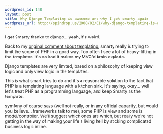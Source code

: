 ```yaml
--- 
wordpress_id: 148
layout: post
title: Why Django Templating is awesome and why I get smarty again
wordpress_url: http://spindrop.us/2008/02/01/why-django-templating-is-awesome-and-why-i-get-smarty-again/
---
```

I get Smarty thanks to django... yeah, it's weird.

Back to my [original comment about templating](http://spindrop.us/2008/01/28/templating/), smarty really is trying to limit the scope of PHP in a good way.  Too often I see a lot of heavy-lifting in the templates.  It's so bad it makes my MVC'd brain explode.

Django templates are very limited, based on a philosophy of keeping view logic and only view logic in the templates.

This is what smart tries to do and it's a reasonable solution to the fact that PHP is a templating language with a kitchen sink.  It's saying, okay... well let's treat PHP as a programming language, and keep Smarty as the template.

symfony of course says (well not really, or in any official capacity, but would you believe... frameworks talk to me), some PHP is view and some is model/controller.  We'll suggest which ones are which, but really we're not getting in the way of making your life a living hell by sticking complicated business logic inline.
